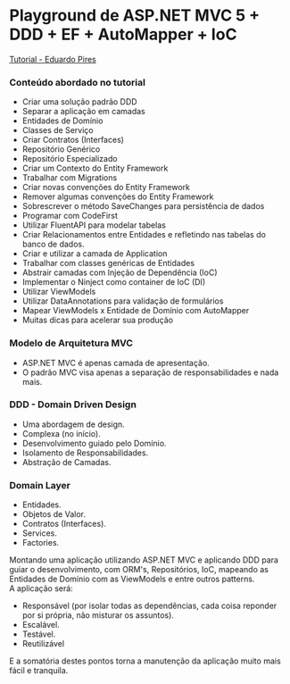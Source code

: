 # Playground de ASP.NET MVC 5 + DDD + EF + AutoMapper + IoC #

[Tutorial - Eduardo Pires](https://www.eduardopires.net.br/2014/10/tutorial-asp-net-mvc-5-ddd-ef-automapper-ioc-dicas-e-truques/)

### Conteúdo abordado no tutorial

* Criar uma solução padrão DDD
* Separar a aplicação em camadas
* Entidades de Domínio
* Classes de Serviço
* Criar Contratos (Interfaces)
* Repositório Genérico
* Repositório Especializado
* Criar um Contexto do Entity Framework
* Trabalhar com Migrations
* Criar novas convenções do Entity Framework
* Remover algumas convenções do Entity Framework
* Sobrescrever o método SaveChanges para persistência de dados
* Programar com CodeFirst
* Utilizar FluentAPI para modelar tabelas
* Criar Relacionamentos entre Entidades e refletindo nas tabelas do banco de dados.
* Criar e utilizar a camada de Application
* Trabalhar com classes genéricas de Entidades
* Abstrair camadas com Injeção de Dependência (IoC)
* Implementar o Ninject como container de IoC (DI)
* Utilizar ViewModels
* Utilizar DataAnnotations para validação de formulários
* Mapear ViewModels x Entidade de Domínio com AutoMapper
* Muitas dicas para acelerar sua produção


### Modelo de Arquitetura MVC
* ASP.NET MVC é apenas camada de apresentação.
* O padrão MVC visa apenas a separação de responsabilidades e nada mais.

### DDD - Domain Driven Design
* Uma abordagem de design.
* Complexa (no início).
* Desenvolvimento guiado pelo Domínio.
* Isolamento de Responsabilidades.
* Abstração de Camadas.

### Domain Layer
* Entidades.
* Objetos de Valor.
* Contratos (Interfaces).
* Services.
* Factories.

Montando uma aplicação utilizando ASP.NET MVC e aplicando DDD para guiar o desenvolvimento, com ORM's, Repositórios, IoC, mapeando as Entidades de Domínio com as ViewModels e entre outros patterns.  
A aplicação será:
* Responsável (por isolar todas as dependências, cada coisa reponder por si própria, não misturar os assuntos). 
* Escalável. 
* Testável. 
* Reutilizável  

E a somatória destes pontos torna a manutenção da aplicação muito mais fácil e tranquila.
